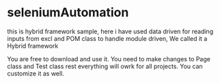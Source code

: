 # seleniumAutomation
this is hybrid framework sample, here i have used data driven for reading inputs from excl and POM class to handle module driven, We called it a Hybrid framework


You are free to download and use it. You need to make changes to Page class and Test class rest everything will owrk for all projects. You can customize it as well.
